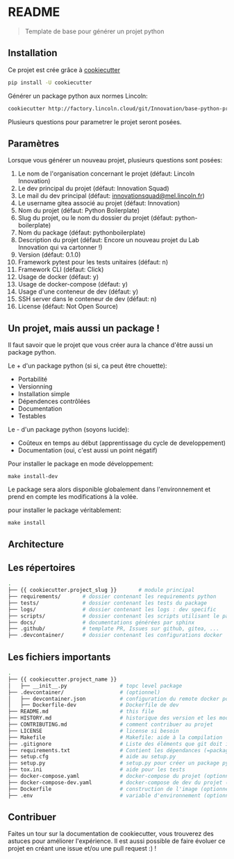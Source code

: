 README
======

> Template de base pour générer un projet python

## Installation

Ce projet est crée grâce à [cookiecutter](https://cookiecutter.readthedocs.io/en/latest/)

```bash
pip install -U cookiecutter
```

Générer un package python aux normes Lincoln:

```bash
cookiecutter http://factory.lincoln.cloud/git/Innovation/base-python-project
```

Plusieurs questions pour parametrer le projet seront posées.


## Paramètres

Lorsque vous générer un nouveau projet, plusieurs questions sont posées:

1. Le nom de l'organisation concernant le projet (défaut: Lincoln Innovation)
2. Le dev principal du projet (défaut: Innovation Squad)
3. Le mail du dev principal (défaut: innovationsquad@mel.lincoln.fr)
4. Le username gitea associé au projet (défaut: Innovation)
5. Nom du projet (défaut: Python Boilerplate)
6. Slug du projet, ou le nom du dossier du projet (défaut: python-boilerplate)
7. Nom du package (défaut: pythonboilerplate)
8. Description du projet (défaut: Encore un nouveau projet du Lab Innovation qui va cartonner !)
9. Version (défaut: 0.1.0)
10. Framework pytest pour les tests unitaires (défaut: n)
11. Framework CLI (défaut: Click)
12. Usage de docker (défaut: y)
13. Usage de docker-compose (défaut: y)
14. Usage d'une conteneur de dev (défaut: y)
15. SSH server dans le conteneur de dev (défaut: n)
16. License (défaut: Not Open Source)


## Un projet, mais aussi un package !

Il faut savoir que le projet que vous créer aura la chance d'être aussi un package python.

Le + d'un package python (si si, ca peut être chouette):

* Portabilité
* Versionning
* Installation simple
* Dépendences contrôlées
* Documentation
* Testables

Le - d'un package python (soyons lucide):

* Coûteux en temps au début (apprentissage du cycle de developpement)
* Documentation (oui, c'est aussi un point négatif)

Pour installer le package en mode développement:

```
make install-dev
```

Le package sera alors disponible globalement dans l'environnement et prend en compte les modifications à la volée.

pour installer le package véritablement:

```
make install
```



## Architecture

## Les répertoires

```bash
.
├── {{ cookiecutter.project_slug }}       # module principal
├── requirements/       # dossier contenant les requirements python
├── tests/              # dossier contenant les tests du package
├── logs/               # dossier contenant les logs : dev specific
├── scripts/            # dossier contenant les scripts utilisant le package
├── docs/               # documentations générées par sphinx
├── .github/            # template PR, Issues sur github, gitea, ...
├── .devcontainer/      # dossier contenant les configurations docker
```

## Les fichiers importants

```bash
.
├── {{ cookiecutter.project_name }}
│   ├── __init__.py                 # topc level package
├── .devcontainer/                  # (optionnel)
│   ├── devcontainer.json           # configuration du remote docker pour vscode
│   ├── Dockerfile-dev              # Dockerfile de dev
├── README.md                       # this file
├── HISTORY.md                      # historique des version et les modifications
├── CONTRIBUTING.md                 # comment contribuer au projet
├── LICENSE                         # license si besoin
├── Makefile                        # Makefile: aide à la compilation
├── .gitignore                      # Liste des éléments que git doit ignorer lors du commit
├── requirements.txt                # Contient les dépendances (=packages) pyhton du projet
├── setup.cfg                       # aide au setup.py
├── setup.py                        # setup.py pour créer un package python
├── tox.ini                         # aide pour les tests
├── docker-compose.yaml             # docker-compose du projet (optionnel)
├── docker-compose-dev.yaml         # docker-compose de dev du projet (optionnel)
├── Dockerfile                      # construction de l'image (optionnel)
├── .env                            # variable d'environnement (optionnel)
```

## Contribuer

Faites un tour sur la documentation de cookiecutter, vous trouverez des astuces pour améliorer l'expérience.
Il est aussi possible de faire évoluer ce projet en créant une issue et/ou une pull request :) !
